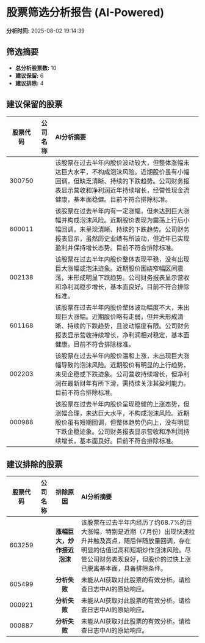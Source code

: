 # 股票筛选分析报告 (AI-Powered)

**分析时间:** 2025-08-02 19:14:39

## 筛选摘要

- **总分析股票数:** 10
- **建议保留:** 6
- **建议排除:** 4

## 建议保留的股票

| 股票代码 | 公司名称 | AI分析摘要 |
|:---:|:---:|:---|
| 300750 |  | 该股票在过去半年内股价波动较大，但整体涨幅未达巨大水平，不构成泡沫风险。近期股价虽有小幅回调，但缺乏清晰、持续的下跌趋势。公司财务报表显示营收和净利润近年持续增长，经营性现金流健康，基本面稳健。目前不符合排除标准。 |
| 600011 |  | 该股票在过去半年内有一定涨幅，但未达到巨大涨幅并构成泡沫风险。近期股价表现为震荡上行后小幅回调，未呈现清晰、持续的下跌趋势。公司财务报表显示，虽然历史业绩有所波动，但近年已实现盈利并保持增长态势。目前不符合排除标准。 |
| 002138 |  | 该股票在过去半年内股价整体表现平稳，没有出现巨大涨幅或泡沫迹象。近期股价围绕窄幅区间震荡，未形成明显下跌趋势。公司财务报表显示营收和净利润稳步增长，基本面良好。目前不符合排除标准。 |
| 601168 |  | 该股票在过去半年内股价整体波动幅度不大，未出现巨大涨幅。近期股价略有走弱，但并未形成清晰、持续的下跌趋势，且波动幅度有限。公司财务报表显示营收持续增长，净利润相对稳定，基本面健康。目前不符合排除标准。 |
| 002203 |  | 该股票在过去半年内股价温和上涨，未出现巨大涨幅导致的泡沫风险。近期股价有明显的上行趋势，未见企稳或下跌迹象。公司营收持续增长，但净利润在最新财年有所下滑，需持续关注其盈利能力。目前不符合排除标准。 |
| 000988 |  | 该股票在过去半年内股价呈现稳健的上涨态势，但涨幅合理，未达巨大水平，不构成泡沫风险。近期股价虽有短期回调，但整体趋势仍向上，没有明显下跌企稳迹象。公司财务报表显示营收和净利润持续增长，基本面良好。目前不符合排除标准。 |

## 建议排除的股票

| 股票代码 | 公司名称 | 排除原因 | AI分析摘要 |
|:---:|:---:|:---:|:---|
| 603259 |  | **涨幅巨大，炒作接近泡沫** | 该股票在过去半年内经历了约68.7%的巨大涨幅，特别是近期（7月份）出现快速拉升并触及高点，随后伴随放量回调，存在明显的估值过高和短期炒作泡沫风险。尽管公司财务表现良好，但股价的过快上涨已脱离基本面，具备排除条件。 |
| 605499 |  | **分析失败** | 未能从AI获取对此股票的有效分析。请检查日志中AI的原始响应。 |
| 000921 |  | **分析失败** | 未能从AI获取对此股票的有效分析。请检查日志中AI的原始响应。 |
| 000887 |  | **分析失败** | 未能从AI获取对此股票的有效分析。请检查日志中AI的原始响应。 |

